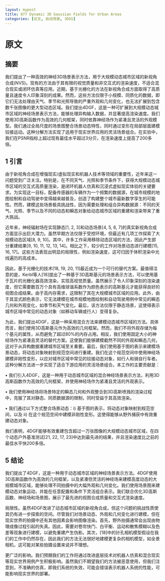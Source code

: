 ```yaml
---
layout: mypost
title: 077 Dynamic 3D Gaussian Fields for Urban Areas
categories: [论文, 自动驾驶, 3DGS]
---
```



# 原文

## 摘要

我们提出了一种高效的神经3D场景表示方法，用于大规模动态城市区域的新视角合成(NVS)。现有的方法由于其有限的视觉质量和非交互式的渲染速度，不适合混合现实或闭环仿真等应用。近期，基于光栅化的方法在新视角合成方面取得了高质量且速度令人印象深刻的成果。然而，这些方法仅限于小规模、同质化的数据，即它们无法处理由天气、季节和光照导致的严重外观和几何变化，也无法扩展到包含数千张图像的更大型动态区域。我们提出4DGF，这是一种可扩展到大规模动态城市区域的神经场景表示方法，能够处理异构输入数据，并显著提高渲染速度。我们使用3D高斯函数作为高效的几何框架，同时依靠神经场作为紧凑且灵活的外观模型。我们通过全局尺度的场景图整合场景动态特性，同时通过变形在局部层面建模铰接运动。这种分解方法实现了适用于现实世界应用的灵活场景组合。在实验中，我们在PSNR指标上超过现有最佳水平超过3分贝，在渲染速度上提高了200多倍。



## 1 引言

由于新视角合成在增强现实/虚拟现实和机器人技术等领域的重要性，近年来这一问题受到广泛关注。特别是，在不同天气、光照和季节条件下，获得大规模动态城市区域的交互式高质量渲染，是闭环机器人仿真和沉浸式虚拟现实体验的关键要求。为实现这一目标，配备传感器的车辆作为一个频繁的数据源，在城市规模的地图绘制和自动驾驶中变得越来越普及，创造了构建整个城市最新数字孪生的可能性。然而，建模这些场景极具挑战性，因为需要处理和组合异构数据源：不同的天气、光照、季节以及不同的动态和瞬态对象给动态城市区域的重建和渲染带来了重大挑战。

近年来，神经辐射场在实现静态[1, 2, 3]和动态场景[4, 5, 6, 7]的真实新视角合成方面显示出巨大潜力。虽然早期方法仅限于受控环境，但最近有几项工作探索了大规模动态区域[8, 9, 10]。其中，许多工作采用移除动态区域的方法，因此产生部分重建结果[9, 10, 11, 12, 13, 14]。相比之下，较少的工作对场景动态进行建模[15, 16, 17]。这些方法表现出明显的局限性，例如渲染速度，这可归因于体积渲染中光线遍历的高成本。

因此，基于光栅化的技术[18, 19, 20, 11]最近成为一个可行的替代方案。最值得注意的是，Kerbl等人[18]提出了一种基于3D高斯基元的场景表示方法，可以使用基于瓦片的光栅化器高效渲染，实现高视觉质量。虽然展示了令人印象深刻的渲染速度，但它需要数百万个具有高维球谐系数作为颜色表示的高斯基元才能获得良好的视图合成结果。由于高内存需求，这限制了其在大规模城市区域的应用。此外，由于其显式颜色表示，它无法建模在城市规模地图绘制和自动驾驶用例中常见的瞬态几何和外观变化，如季节和天气变化。最后，该方法仅限于静态场景，这使得表示城市区域中常见的动态对象（如移动车辆或行人）变得复杂。

为此，我们提出4DGF，这是一种采用混合方法来建模动态城市区域的方法。具体而言，我们使用3D高斯基元作为高效的几何框架。然而，我们不将外观存储为每个基元的属性，从而避免了超过80%的内存占用。相反，我们使用固定大小的神经场作为紧凑且灵活的替代方案。这使我们能够建模截然不同的外观和瞬态几何，这对于从异构数据重建城市区域至关重要。最后，我们使用基于图的表示来建模场景动态，将动态对象映射到规范空间进行重建。我们在这个规范空间中使用神经场建模非刚性变形，以应对城市区域中常见的铰接动态对象，如行人和骑自行车者。这种分解方法进一步实现了适合下游应用的灵活场景组合。本工作的主要贡献是：

• 我们引入4DGF，这是一种用于动态城市区域的混合神经场景表示方法，利用3D高斯函数作为高效的几何框架，并使用神经场作为紧凑且灵活的外观表示。

• 我们使用神经场将场景特定的瞬态几何和外观整合到3D高斯喷溅的渲染过程中，克服了其对静态、同质数据源的限制，同时受益于其高效渲染。

• 我们通过以下方式整合场景动态：i) 基于图的表示，将动态对象映射到规范空间，以及 ii) 在这个规范空间中建模非刚性变形。这使得能够从野外捕获中有效重建动态对象。

我们表明，4DGF能够有效重建包含超过一万张图像的大规模动态城市区域，在四个动态户外基准测试[21, 22, 17, 23]中达到最先进的结果，并且渲染速度比之前的最佳水平快200多倍。




## 5 结论

我们提出了4DGF，这是一种用于动态城市区域的神经场景表示方法。4DGF使用3D高斯函数作为高效的几何框架，以及紧凑但灵活的神经场来建模高度动态的大规模城市区域，能够处理不同拍摄中的大幅外观和几何变化。我们使用场景图来建模动态对象运动，并能在任意配置和条件下灵活组合表示。我们联合优化3D高斯函数、神经场和场景图，展示了最先进的视图合成质量和交互式渲染速度。

局限性。虽然4DGF改进了动态城市区域的新视角合成，但这个问题的挑战性质使其仍有进一步探索的空间。尽管我们对场景动态、外观和几何变化进行建模，但在现实世界的拍摄中还有其他因素会影响图像渲染。首先，野外拍摄通常会出现由物理成像过程引起的失真。因此，需要对卷帘快门、白平衡、运动和散焦模糊以及色差等现象进行建模，以避免重建产生伪影。其次，[18]中的针孔相机模型假设在我们的工作中仍然存在，因此我们的方法无法很好地建模更复杂的相机模型，如全景相机，这可能对某些拍摄设置来说并不理想。

更广泛的影响。我们预期我们的工作将通过改进底层技术对机器人仿真和混合现实等现实世界用例产生积极影响。虽然我们不期望我们的方法被恶意使用，但我们注意到，不准确的仿真，即我们系统的失效，可能会错误表示机器人系统的性能，可能影响现实世界的部署。
